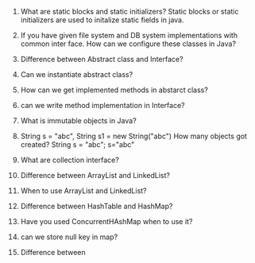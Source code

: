 1) What are static blocks and static initializers?
		Static blocks or static initializers are used to initalize static fields in java.
		
2)  If you have given file system and DB system implementations with common inter face. How can we configure these classes in Java?
3) Difference between Abstract class and Interface?
4) Can we instantiate abstract class?
5) How can we get implemented methods in abstarct class?
6) can we write method implementation in Interface?
7) What is immutable objects in Java?
8) String s = "abc", String s1 = new String("abc") How many objects got created? String s = "abc"; s="abc"
9) What are collection interface?
10) Difference between ArrayList and LinkedList?
11) When to use ArrayList and LinkedList?
12) Difference between HashTable and HashMap?
13) Have you used ConcurrentHAshMap when to use it?
14) can we store null key in map?
15) Difference between 